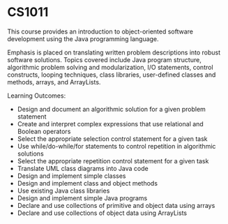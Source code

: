 # CS1011
This course provides an introduction to object-oriented software development using the Java programming language.

Emphasis is placed on translating written problem descriptions into robust software solutions. Topics covered include Java program structure, algorithmic problem solving and modularization, I/O statements, control constructs, looping techniques, class libraries, user-defined classes and methods, arrays, and ArrayLists.

Learning Outcomes:
- Design and document an algorithmic solution for a given problem statement
- Create and interpret complex expressions that use relational and Boolean operators
- Select the appropriate selection control statement for a given task
- Use while/do-while/for statements to control repetition in algorithmic solutions
- Select the appropriate repetition control statement for a given task
- Translate UML class diagrams into Java code
- Design and implement simple classes
- Design and implement class and object methods
- Use existing Java class libraries
- Design and implement simple Java programs
- Declare and use collections of primitive and object data using arrays
- Declare and use collections of object data using ArrayLists
